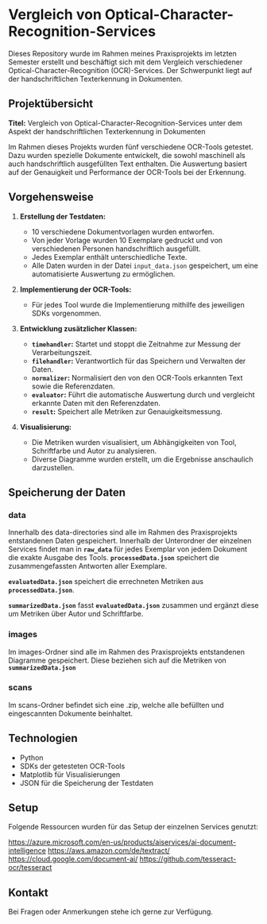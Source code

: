 # Vergleich von Optical-Character-Recognition-Services

Dieses Repository wurde im Rahmen meines Praxisprojekts im letzten Semester erstellt und beschäftigt sich mit dem Vergleich verschiedener Optical-Character-Recognition (OCR)-Services. Der Schwerpunkt liegt auf der handschriftlichen Texterkennung in Dokumenten.

## Projektübersicht

**Titel:** Vergleich von Optical-Character-Recognition-Services unter dem Aspekt der handschriftlichen Texterkennung in Dokumenten

Im Rahmen dieses Projekts wurden fünf verschiedene OCR-Tools getestet. Dazu wurden spezielle Dokumente entwickelt, die sowohl maschinell als auch handschriftlich ausgefüllten Text enthalten. Die Auswertung basiert auf der Genauigkeit und Performance der OCR-Tools bei der Erkennung.

## Vorgehensweise

1. **Erstellung der Testdaten:**
   - 10 verschiedene Dokumentvorlagen wurden entworfen.
   - Von jeder Vorlage wurden 10 Exemplare gedruckt und von verschiedenen Personen handschriftlich ausgefüllt.
   - Jedes Exemplar enthält unterschiedliche Texte.
   - Alle Daten wurden in der Datei `input_data.json` gespeichert, um eine automatisierte Auswertung zu ermöglichen.

2. **Implementierung der OCR-Tools:**
   - Für jedes Tool wurde die Implementierung mithilfe des jeweiligen SDKs vorgenommen.

3. **Entwicklung zusätzlicher Klassen:**
   - **`timehandler`:** Startet und stoppt die Zeitnahme zur Messung der Verarbeitungszeit.
   - **`filehandler`:** Verantwortlich für das Speichern und Verwalten der Daten.
   - **`normalizer`:** Normalisiert den von den OCR-Tools erkannten Text sowie die Referenzdaten.
   - **`evaluator`:** Führt die automatische Auswertung durch und vergleicht erkannte Daten mit den Referenzdaten.
   - **`result`:** Speichert alle Metriken zur Genauigkeitsmessung.

4. **Visualisierung:**
   - Die Metriken wurden visualisiert, um Abhängigkeiten von Tool, Schriftfarbe und Autor zu analysieren.
   - Diverse Diagramme wurden erstellt, um die Ergebnisse anschaulich darzustellen.

## Speicherung der Daten

### data
Innerhalb des data-directories sind alle im Rahmen des Praxisprojekts entstandenen Daten gespeichert. Innerhalb der Unterordner der einzelnen Services findet man in **`raw_data`** für jedes Exemplar von jedem Dokument die exakte Ausgabe des Tools. **`processedData.json`** speichert die zusammengefassten Antworten aller Exemplare.

**`evaluatedData.json`** speichert die errechneten Metriken aus **`processedData.json`**.

**`summarizedData.json`** fasst **`evaluatedData.json`** zusammen und ergänzt diese um Metriken über Autor und Schriftfarbe.

### images
Im images-Ordner sind alle im Rahmen des Praxisprojekts entstandenen Diagramme gespeichert. Diese beziehen sich auf die Metriken von **`summarizedData.json`** 

### scans
Im scans-Ordner befindet sich eine .zip, welche alle befüllten und eingescannten Dokumente beinhaltet.

## Technologien

- Python
- SDKs der getesteten OCR-Tools
- Matplotlib für Visualisierungen
- JSON für die Speicherung der Testdaten

## Setup

Folgende Ressourcen wurden für das Setup der einzelnen Services genutzt:

https://azure.microsoft.com/en-us/products/aiservices/ai-document-intelligence
https://aws.amazon.com/de/textract/
https://cloud.google.com/document-ai/
https://github.com/tesseract-ocr/tesseract

## Kontakt

Bei Fragen oder Anmerkungen stehe ich gerne zur Verfügung.

